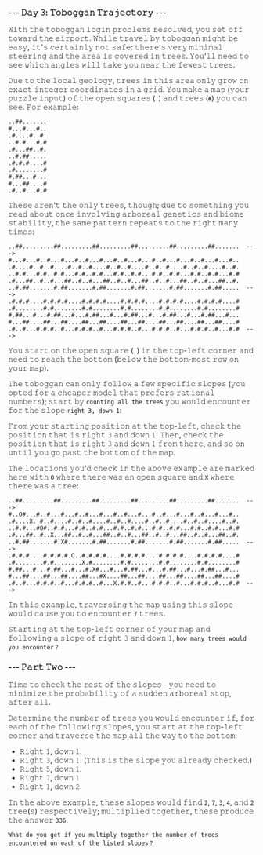 ### --- 𝙳𝚊𝚢 𝟹: 𝚃𝚘𝚋𝚘𝚐𝚐𝚊𝚗 𝚃𝚛𝚊𝚓𝚎𝚌𝚝𝚘𝚛𝚢 ---

𝚆𝚒𝚝𝚑 𝚝𝚑𝚎 𝚝𝚘𝚋𝚘𝚐𝚐𝚊𝚗 𝚕𝚘𝚐𝚒𝚗 𝚙𝚛𝚘𝚋𝚕𝚎𝚖𝚜 𝚛𝚎𝚜𝚘𝚕𝚟𝚎𝚍, 𝚢𝚘𝚞 𝚜𝚎𝚝 𝚘𝚏𝚏 𝚝𝚘𝚠𝚊𝚛𝚍 𝚝𝚑𝚎 𝚊𝚒𝚛𝚙𝚘𝚛𝚝. 𝚆𝚑𝚒𝚕𝚎 𝚝𝚛𝚊𝚟𝚎𝚕 𝚋𝚢 𝚝𝚘𝚋𝚘𝚐𝚐𝚊𝚗 𝚖𝚒𝚐𝚑𝚝 𝚋𝚎 𝚎𝚊𝚜𝚢, 𝚒𝚝'𝚜 𝚌𝚎𝚛𝚝𝚊𝚒𝚗𝚕𝚢 𝚗𝚘𝚝 𝚜𝚊𝚏𝚎: 𝚝𝚑𝚎𝚛𝚎'𝚜 𝚟𝚎𝚛𝚢 𝚖𝚒𝚗𝚒𝚖𝚊𝚕 𝚜𝚝𝚎𝚎𝚛𝚒𝚗𝚐 𝚊𝚗𝚍 𝚝𝚑𝚎 𝚊𝚛𝚎𝚊 𝚒𝚜 𝚌𝚘𝚟𝚎𝚛𝚎𝚍 𝚒𝚗 𝚝𝚛𝚎𝚎𝚜. 𝚈𝚘𝚞'𝚕𝚕 𝚗𝚎𝚎𝚍 𝚝𝚘 𝚜𝚎𝚎 𝚠𝚑𝚒𝚌𝚑 𝚊𝚗𝚐𝚕𝚎𝚜 𝚠𝚒𝚕𝚕 𝚝𝚊𝚔𝚎 𝚢𝚘𝚞 𝚗𝚎𝚊𝚛 𝚝𝚑𝚎 𝚏𝚎𝚠𝚎𝚜𝚝 𝚝𝚛𝚎𝚎𝚜.

𝙳𝚞𝚎 𝚝𝚘 𝚝𝚑𝚎 𝚕𝚘𝚌𝚊𝚕 𝚐𝚎𝚘𝚕𝚘𝚐𝚢, 𝚝𝚛𝚎𝚎𝚜 𝚒𝚗 𝚝𝚑𝚒𝚜 𝚊𝚛𝚎𝚊 𝚘𝚗𝚕𝚢 𝚐𝚛𝚘𝚠 𝚘𝚗 𝚎𝚡𝚊𝚌𝚝 𝚒𝚗𝚝𝚎𝚐𝚎𝚛 𝚌𝚘𝚘𝚛𝚍𝚒𝚗𝚊𝚝𝚎𝚜 𝚒𝚗 𝚊 𝚐𝚛𝚒𝚍. 𝚈𝚘𝚞 𝚖𝚊𝚔𝚎 𝚊 𝚖𝚊𝚙 (𝚢𝚘𝚞𝚛 𝚙𝚞𝚣𝚣𝚕𝚎 𝚒𝚗𝚙𝚞𝚝) 𝚘𝚏 𝚝𝚑𝚎 𝚘𝚙𝚎𝚗 𝚜𝚚𝚞𝚊𝚛𝚎𝚜 (`.`) 𝚊𝚗𝚍 𝚝𝚛𝚎𝚎𝚜 (`#`) 𝚢𝚘𝚞 𝚌𝚊𝚗 𝚜𝚎𝚎. 𝙵𝚘𝚛 𝚎𝚡𝚊𝚖𝚙𝚕𝚎:

```
..##.......
#...#...#..
.#....#..#.
..#.#...#.#
.#...##..#.
..#.##.....
.#.#.#....#
.#........#
#.##...#...
#...##....#
.#..#...#.#
```

𝚃𝚑𝚎𝚜𝚎 𝚊𝚛𝚎𝚗'𝚝 𝚝𝚑𝚎 𝚘𝚗𝚕𝚢 𝚝𝚛𝚎𝚎𝚜, 𝚝𝚑𝚘𝚞𝚐𝚑; 𝚍𝚞𝚎 𝚝𝚘 𝚜𝚘𝚖𝚎𝚝𝚑𝚒𝚗𝚐 𝚢𝚘𝚞 𝚛𝚎𝚊𝚍 𝚊𝚋𝚘𝚞𝚝 𝚘𝚗𝚌𝚎 𝚒𝚗𝚟𝚘𝚕𝚟𝚒𝚗𝚐 𝚊𝚛𝚋𝚘𝚛𝚎𝚊𝚕 𝚐𝚎𝚗𝚎𝚝𝚒𝚌𝚜 𝚊𝚗𝚍 𝚋𝚒𝚘𝚖𝚎 𝚜𝚝𝚊𝚋𝚒𝚕𝚒𝚝𝚢, 𝚝𝚑𝚎 𝚜𝚊𝚖𝚎 𝚙𝚊𝚝𝚝𝚎𝚛𝚗 𝚛𝚎𝚙𝚎𝚊𝚝𝚜 𝚝𝚘 𝚝𝚑𝚎 𝚛𝚒𝚐𝚑𝚝 𝚖𝚊𝚗𝚢 𝚝𝚒𝚖𝚎𝚜:

```
..##.........##.........##.........##.........##.........##.......  --->
#...#...#..#...#...#..#...#...#..#...#...#..#...#...#..#...#...#..
.#....#..#..#....#..#..#....#..#..#....#..#..#....#..#..#....#..#.
..#.#...#.#..#.#...#.#..#.#...#.#..#.#...#.#..#.#...#.#..#.#...#.#
.#...##..#..#...##..#..#...##..#..#...##..#..#...##..#..#...##..#.
..#.##.......#.##.......#.##.......#.##.......#.##.......#.##.....  --->
.#.#.#....#.#.#.#....#.#.#.#....#.#.#.#....#.#.#.#....#.#.#.#....#
.#........#.#........#.#........#.#........#.#........#.#........#
#.##...#...#.##...#...#.##...#...#.##...#...#.##...#...#.##...#...
#...##....##...##....##...##....##...##....##...##....##...##....#
.#..#...#.#.#..#...#.#.#..#...#.#.#..#...#.#.#..#...#.#.#..#...#.#  --->
```

𝚈𝚘𝚞 𝚜𝚝𝚊𝚛𝚝 𝚘𝚗 𝚝𝚑𝚎 𝚘𝚙𝚎𝚗 𝚜𝚚𝚞𝚊𝚛𝚎 (`.`) 𝚒𝚗 𝚝𝚑𝚎 𝚝𝚘𝚙-𝚕𝚎𝚏𝚝 𝚌𝚘𝚛𝚗𝚎𝚛 𝚊𝚗𝚍 𝚗𝚎𝚎𝚍 𝚝𝚘 𝚛𝚎𝚊𝚌𝚑 𝚝𝚑𝚎 𝚋𝚘𝚝𝚝𝚘𝚖 (𝚋𝚎𝚕𝚘𝚠 𝚝𝚑𝚎 𝚋𝚘𝚝𝚝𝚘𝚖-𝚖𝚘𝚜𝚝 𝚛𝚘𝚠 𝚘𝚗 𝚢𝚘𝚞𝚛 𝚖𝚊𝚙).

𝚃𝚑𝚎 𝚝𝚘𝚋𝚘𝚐𝚐𝚊𝚗 𝚌𝚊𝚗 𝚘𝚗𝚕𝚢 𝚏𝚘𝚕𝚕𝚘𝚠 𝚊 𝚏𝚎𝚠 𝚜𝚙𝚎𝚌𝚒𝚏𝚒𝚌 𝚜𝚕𝚘𝚙𝚎𝚜 (𝚢𝚘𝚞 𝚘𝚙𝚝𝚎𝚍 𝚏𝚘𝚛 𝚊 𝚌𝚑𝚎𝚊𝚙𝚎𝚛 𝚖𝚘𝚍𝚎𝚕 𝚝𝚑𝚊𝚝 𝚙𝚛𝚎𝚏𝚎𝚛𝚜 𝚛𝚊𝚝𝚒𝚘𝚗𝚊𝚕 𝚗𝚞𝚖𝚋𝚎𝚛𝚜); 𝚜𝚝𝚊𝚛𝚝 𝚋𝚢 `𝚌𝚘𝚞𝚗𝚝𝚒𝚗𝚐 𝚊𝚕𝚕 𝚝𝚑𝚎 𝚝𝚛𝚎𝚎𝚜` 𝚢𝚘𝚞 𝚠𝚘𝚞𝚕𝚍 𝚎𝚗𝚌𝚘𝚞𝚗𝚝𝚎𝚛 𝚏𝚘𝚛 𝚝𝚑𝚎 𝚜𝚕𝚘𝚙𝚎 `𝚛𝚒𝚐𝚑𝚝 𝟹, 𝚍𝚘𝚠𝚗 𝟷`:

𝙵𝚛𝚘𝚖 𝚢𝚘𝚞𝚛 𝚜𝚝𝚊𝚛𝚝𝚒𝚗𝚐 𝚙𝚘𝚜𝚒𝚝𝚒𝚘𝚗 𝚊𝚝 𝚝𝚑𝚎 𝚝𝚘𝚙-𝚕𝚎𝚏𝚝, 𝚌𝚑𝚎𝚌𝚔 𝚝𝚑𝚎 𝚙𝚘𝚜𝚒𝚝𝚒𝚘𝚗 𝚝𝚑𝚊𝚝 𝚒𝚜 𝚛𝚒𝚐𝚑𝚝 𝟹 𝚊𝚗𝚍 𝚍𝚘𝚠𝚗 𝟷. 𝚃𝚑𝚎𝚗, 𝚌𝚑𝚎𝚌𝚔 𝚝𝚑𝚎 𝚙𝚘𝚜𝚒𝚝𝚒𝚘𝚗 𝚝𝚑𝚊𝚝 𝚒𝚜 𝚛𝚒𝚐𝚑𝚝 𝟹 𝚊𝚗𝚍 𝚍𝚘𝚠𝚗 𝟷 𝚏𝚛𝚘𝚖 𝚝𝚑𝚎𝚛𝚎, 𝚊𝚗𝚍 𝚜𝚘 𝚘𝚗 𝚞𝚗𝚝𝚒𝚕 𝚢𝚘𝚞 𝚐𝚘 𝚙𝚊𝚜𝚝 𝚝𝚑𝚎 𝚋𝚘𝚝𝚝𝚘𝚖 𝚘𝚏 𝚝𝚑𝚎 𝚖𝚊𝚙.

𝚃𝚑𝚎 𝚕𝚘𝚌𝚊𝚝𝚒𝚘𝚗𝚜 𝚢𝚘𝚞'𝚍 𝚌𝚑𝚎𝚌𝚔 𝚒𝚗 𝚝𝚑𝚎 𝚊𝚋𝚘𝚟𝚎 𝚎𝚡𝚊𝚖𝚙𝚕𝚎 𝚊𝚛𝚎 𝚖𝚊𝚛𝚔𝚎𝚍 𝚑𝚎𝚛𝚎 𝚠𝚒𝚝𝚑 `O` 𝚠𝚑𝚎𝚛𝚎 𝚝𝚑𝚎𝚛𝚎 𝚠𝚊𝚜 𝚊𝚗 𝚘𝚙𝚎𝚗 𝚜𝚚𝚞𝚊𝚛𝚎 𝚊𝚗𝚍 `X` 𝚠𝚑𝚎𝚛𝚎 𝚝𝚑𝚎𝚛𝚎 𝚠𝚊𝚜 𝚊 𝚝𝚛𝚎𝚎:

```
..##.........##.........##.........##.........##.........##.......  --->
#..O#...#..#...#...#..#...#...#..#...#...#..#...#...#..#...#...#..
.#....X..#..#....#..#..#....#..#..#....#..#..#....#..#..#....#..#.
..#.#...#O#..#.#...#.#..#.#...#.#..#.#...#.#..#.#...#.#..#.#...#.#
.#...##..#..X...##..#..#...##..#..#...##..#..#...##..#..#...##..#.
..#.##.......#.X#.......#.##.......#.##.......#.##.......#.##.....  --->
.#.#.#....#.#.#.#.O..#.#.#.#....#.#.#.#....#.#.#.#....#.#.#.#....#
.#........#.#........X.#........#.#........#.#........#.#........#
#.##...#...#.##...#...#.X#...#...#.##...#...#.##...#...#.##...#...
#...##....##...##....##...#X....##...##....##...##....##...##....#
.#..#...#.#.#..#...#.#.#..#...X.#.#..#...#.#.#..#...#.#.#..#...#.#  --->
```

𝙸𝚗 𝚝𝚑𝚒𝚜 𝚎𝚡𝚊𝚖𝚙𝚕𝚎, 𝚝𝚛𝚊𝚟𝚎𝚛𝚜𝚒𝚗𝚐 𝚝𝚑𝚎 𝚖𝚊𝚙 𝚞𝚜𝚒𝚗𝚐 𝚝𝚑𝚒𝚜 𝚜𝚕𝚘𝚙𝚎 𝚠𝚘𝚞𝚕𝚍 𝚌𝚊𝚞𝚜𝚎 𝚢𝚘𝚞 𝚝𝚘 𝚎𝚗𝚌𝚘𝚞𝚗𝚝𝚎𝚛 `𝟽` 𝚝𝚛𝚎𝚎𝚜.

𝚂𝚝𝚊𝚛𝚝𝚒𝚗𝚐 𝚊𝚝 𝚝𝚑𝚎 𝚝𝚘𝚙-𝚕𝚎𝚏𝚝 𝚌𝚘𝚛𝚗𝚎𝚛 𝚘𝚏 𝚢𝚘𝚞𝚛 𝚖𝚊𝚙 𝚊𝚗𝚍 𝚏𝚘𝚕𝚕𝚘𝚠𝚒𝚗𝚐 𝚊 𝚜𝚕𝚘𝚙𝚎 𝚘𝚏 𝚛𝚒𝚐𝚑𝚝 𝟹 𝚊𝚗𝚍 𝚍𝚘𝚠𝚗 𝟷, `𝚑𝚘𝚠 𝚖𝚊𝚗𝚢 𝚝𝚛𝚎𝚎𝚜 𝚠𝚘𝚞𝚕𝚍 𝚢𝚘𝚞 𝚎𝚗𝚌𝚘𝚞𝚗𝚝𝚎𝚛？`

### --- 𝙿𝚊𝚛𝚝 𝚃𝚠𝚘 ---

𝚃𝚒𝚖𝚎 𝚝𝚘 𝚌𝚑𝚎𝚌𝚔 𝚝𝚑𝚎 𝚛𝚎𝚜𝚝 𝚘𝚏 𝚝𝚑𝚎 𝚜𝚕𝚘𝚙𝚎𝚜 - 𝚢𝚘𝚞 𝚗𝚎𝚎𝚍 𝚝𝚘 𝚖𝚒𝚗𝚒𝚖𝚒𝚣𝚎 𝚝𝚑𝚎 𝚙𝚛𝚘𝚋𝚊𝚋𝚒𝚕𝚒𝚝𝚢 𝚘𝚏 𝚊 𝚜𝚞𝚍𝚍𝚎𝚗 𝚊𝚛𝚋𝚘𝚛𝚎𝚊𝚕 𝚜𝚝𝚘𝚙, 𝚊𝚏𝚝𝚎𝚛 𝚊𝚕𝚕.

𝙳𝚎𝚝𝚎𝚛𝚖𝚒𝚗𝚎 𝚝𝚑𝚎 𝚗𝚞𝚖𝚋𝚎𝚛 𝚘𝚏 𝚝𝚛𝚎𝚎𝚜 𝚢𝚘𝚞 𝚠𝚘𝚞𝚕𝚍 𝚎𝚗𝚌𝚘𝚞𝚗𝚝𝚎𝚛 𝚒𝚏, 𝚏𝚘𝚛 𝚎𝚊𝚌𝚑 𝚘𝚏 𝚝𝚑𝚎 𝚏𝚘𝚕𝚕𝚘𝚠𝚒𝚗𝚐 𝚜𝚕𝚘𝚙𝚎𝚜, 𝚢𝚘𝚞 𝚜𝚝𝚊𝚛𝚝 𝚊𝚝 𝚝𝚑𝚎 𝚝𝚘𝚙-𝚕𝚎𝚏𝚝 𝚌𝚘𝚛𝚗𝚎𝚛 𝚊𝚗𝚍 𝚝𝚛𝚊𝚟𝚎𝚛𝚜𝚎 𝚝𝚑𝚎 𝚖𝚊𝚙 𝚊𝚕𝚕 𝚝𝚑𝚎 𝚠𝚊𝚢 𝚝𝚘 𝚝𝚑𝚎 𝚋𝚘𝚝𝚝𝚘𝚖:

- 𝚁𝚒𝚐𝚑𝚝 𝟷, 𝚍𝚘𝚠𝚗 𝟷.
- 𝚁𝚒𝚐𝚑𝚝 𝟹, 𝚍𝚘𝚠𝚗 𝟷. (𝚃𝚑𝚒𝚜 𝚒𝚜 𝚝𝚑𝚎 𝚜𝚕𝚘𝚙𝚎 𝚢𝚘𝚞 𝚊𝚕𝚛𝚎𝚊𝚍𝚢 𝚌𝚑𝚎𝚌𝚔𝚎𝚍.)
- 𝚁𝚒𝚐𝚑𝚝 𝟻, 𝚍𝚘𝚠𝚗 𝟷.
- 𝚁𝚒𝚐𝚑𝚝 𝟽, 𝚍𝚘𝚠𝚗 𝟷.
- 𝚁𝚒𝚐𝚑𝚝 𝟷, 𝚍𝚘𝚠𝚗 𝟸.

𝙸𝚗 𝚝𝚑𝚎 𝚊𝚋𝚘𝚟𝚎 𝚎𝚡𝚊𝚖𝚙𝚕𝚎, 𝚝𝚑𝚎𝚜𝚎 𝚜𝚕𝚘𝚙𝚎𝚜 𝚠𝚘𝚞𝚕𝚍 𝚏𝚒𝚗𝚍 `𝟸`, `𝟽`, `𝟹`, `𝟺`, 𝚊𝚗𝚍 `𝟸` 𝚝𝚛𝚎𝚎(𝚜) 𝚛𝚎𝚜𝚙𝚎𝚌𝚝𝚒𝚟𝚎𝚕𝚢; 𝚖𝚞𝚕𝚝𝚒𝚙𝚕𝚒𝚎𝚍 𝚝𝚘𝚐𝚎𝚝𝚑𝚎𝚛, 𝚝𝚑𝚎𝚜𝚎 𝚙𝚛𝚘𝚍𝚞𝚌𝚎 𝚝𝚑𝚎 𝚊𝚗𝚜𝚠𝚎𝚛 `𝟹𝟹𝟼`.

`𝚆𝚑𝚊𝚝 𝚍𝚘 𝚢𝚘𝚞 𝚐𝚎𝚝 𝚒𝚏 𝚢𝚘𝚞 𝚖𝚞𝚕𝚝𝚒𝚙𝚕𝚢 𝚝𝚘𝚐𝚎𝚝𝚑𝚎𝚛 𝚝𝚑𝚎 𝚗𝚞𝚖𝚋𝚎𝚛 𝚘𝚏 𝚝𝚛𝚎𝚎𝚜 𝚎𝚗𝚌𝚘𝚞𝚗𝚝𝚎𝚛𝚎𝚍 𝚘𝚗 𝚎𝚊𝚌𝚑 𝚘𝚏 𝚝𝚑𝚎 𝚕𝚒𝚜𝚝𝚎𝚍 𝚜𝚕𝚘𝚙𝚎𝚜？`